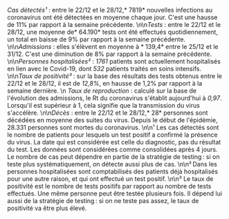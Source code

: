 *Cas détectés¹* : entre le 22/12 et le 28/12,* 7819* nouvelles infections au coronavirus ont été détectées en moyenne chaque jour. C'est une hausse de 11% par rapport à la semaine précédente. \n\n*Tests* : entre le 22/12 et le 28/12, une moyenne de* 64.190* tests ont été effectués quotidiennement, un total en baisse de 9% par rapport à la semaine précédente. \n\n*Admissions* : elles s'élèvent en moyenne à * 139,4* entre le 25/12 et le 31/12. C'est une diminution de 8% par rapport à la semaine précédente. \n\n*Personnes hospitalisées²* : *1761* patients sont actuellement hospitalisés en lien avec le Covid-19, dont *532* patients traités en soins intensifs. \n\n*Taux de positivité³* : sur la base des résultats des tests obtenus entre le 22/12 et le 28/12, il est de *12,8%*, en hausse de 1,2% par rapport à la semaine dernière. \n *Taux de reproduction* : calculé sur la base de l'évolution des admissions, le Rt du coronavirus s'établit aujourd'hui à *0,97*. Lorsqu'il est supérieur à 1, cela signifie que la transmission du virus s'accélère. \n\n*Décès* : entre le 22/12 et le 28/12,* 28* personnes sont décédées en moyenne des suites du virus. Depuis le début de l'épidémie, 28.331 personnes sont mortes du coronavirus. \n\n¹ Les cas détectés sont le nombre de patients pour lesquels un test positif a confirmé la présence du virus. La date qui est considérée est celle du diagnostic, pas du résultat du test. Les données sont considérées comme consolidées après 4 jours. Le nombre de cas peut dépendre en partie de la stratégie de testing : si on teste plus systématiquement, on détecte aussi plus de cas. \n\n² Dans les personnes hospitalisées sont comptabilisés des patients déjà hospitalisés pour une autre raison, et qui ont effectué un test positif. \n\n³ Le taux de positivité est le nombre de tests positifs par rapport au nombre de tests effectués. Une même personne peut être testée plusieurs fois. Il dépend lui aussi de la stratégie de testing : si on ne teste pas assez, le taux de positivité va être plus élevé.
